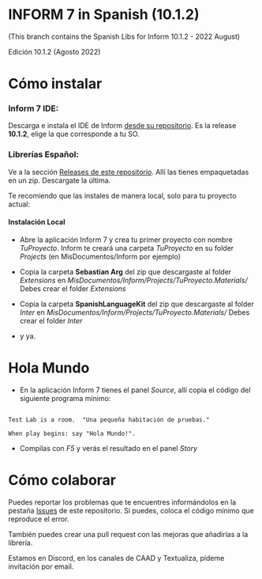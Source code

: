 INFORM 7 in Spanish (10.1.2)
======

(This branch contains the Spanish Libs for Inform 10.1.2 - 2022 August)

Edición 10.1.2 (Agosto 2022)

Cómo instalar
======

### Inform 7 IDE:

Descarga e instala el IDE de Inform [desde su repositorio](https://github.com/ganelson/inform/releases). Es la release **10.1.2**, elige la que corresponde a tu SO.


### Librerías Español:
Ve a la sección [Releases de este repositorio](https://github.com/sarganar/I7-Spanish/releases). Allí las tienes empaquetadas en un zip. Descargate la última.

Te recomiendo que las instales de manera local, solo para tu proyecto actual:

#### Instalación Local

- Abre la aplicación Inform 7 y crea tu primer proyecto con nombre *TuProyecto*. Inform te creará una carpeta *TuProyecto* en su folder *Projects* (en MisDocumentos/Inform por ejemplo)

- Copia la carpeta **Sebastian Arg** del zip que descargaste al folder *Extensions* en *MisDocumentos/Inform/Projects/TuProyecto.Materials/*  Debes crear el folder *Extensions*

- Copia la carpeta **SpanishLanguageKit** del zip que descargaste al folder *Inter* en *MisDocumentos/Inform/Projects/TuProyecto.Materials/*  Debes crear el folder *Inter*

- y ya. 

Hola Mundo
======

- En la aplicación Inform 7 tienes el panel *Source*, allí copia el código del siguiente programa mínimo:

```"Hola Mundo" (in spanish)

Test Lab is a room.  "Una pequeña habitación de pruebas."

When play begins: say "Hola Mundo!".
```

- Compilas con _F5_ y verás el resultado en el panel *Story*


Cómo colaborar
======

Puedes reportar los problemas que te encuentres informándolos en la pestaña [Issues](https://github.com/sarganar/I7-Spanish/issues) de este repositorio. Si puedes, coloca el código mínimo que reproduce el error.

También puedes crear una pull request con las mejoras que añadirías a la librería.

Estamos en Discord, en los canales de CAAD y Textualiza, pídeme invitación por email.
